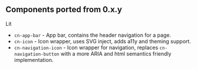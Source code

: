 ## Components ported from 0.x.y

Lit
- `cn-app-bar` - App bar, contains the header navigation for a page.
- `cn-icon` - Icon wrapper, uses SVG inject, adds a11y and theming support.
- `cn-navigation-icon` - Icon wrapper for navigation, replaces `cn-navigation-button` with a more ARIA and html semantics friendly implementation.